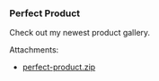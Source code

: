 ### Perfect Product
Check out my newest product gallery.


Attachments:
* [perfect-product.zip](./public/perfect-product.zip)